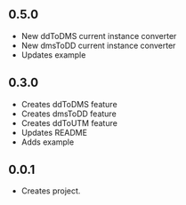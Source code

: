 ## 0.5.0

* New ddToDMS current instance converter 
* New dmsToDD current instance converter
* Updates example

## 0.3.0

* Creates ddToDMS feature 
* Creates dmsToDD feature
* Creates ddToUTM feature
* Updates README
* Adds example

## 0.0.1

* Creates project.
